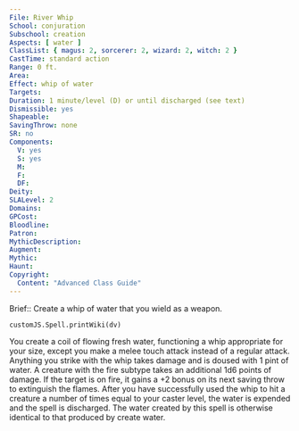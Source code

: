 ```yaml
---
File: River Whip
School: conjuration
Subschool: creation
Aspects: [ water ]
ClassList: { magus: 2, sorcerer: 2, wizard: 2, witch: 2 }
CastTime: standard action
Range: 0 ft.
Area: 
Effect: whip of water
Targets: 
Duration: 1 minute/level (D) or until discharged (see text)
Dismissible: yes
Shapeable: 
SavingThrow: none
SR: no
Components:
  V: yes
  S: yes
  M: 
  F: 
  DF: 
Deity: 
SLALevel: 2
Domains: 
GPCost: 
Bloodline: 
Patron: 
MythicDescription: 
Augment: 
Mythic: 
Haunt: 
Copyright:
  Content: "Advanced Class Guide"
---
```

Brief:: Create a whip of water that you wield as a weapon.

```dataviewjs
customJS.Spell.printWiki(dv)
```

You create a coil of flowing fresh water, functioning a whip appropriate for your size, except you make a melee touch attack instead of a regular attack. Anything you strike with the whip takes damage and is doused with 1 pint of water.  A creature with the fire subtype takes an additional 1d6 points of damage. If the target is on fire, it gains a +2 bonus on its next saving throw to extinguish the flames.  After you have successfully used the whip to hit a creature a number of times equal to your caster level, the water is expended and the spell is discharged. The water created by this spell is otherwise identical to that produced by create water.
